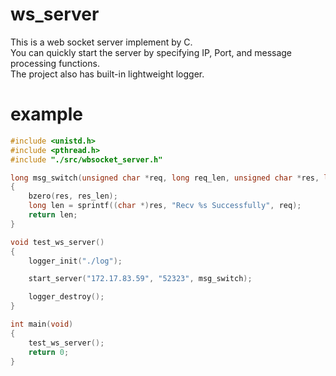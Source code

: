 # ws_server
This is a web socket server implement by C.</br>
You can quickly start the server by specifying IP, Port, and message processing functions.</br>
The project also has built-in lightweight logger.

# example
```c
#include <unistd.h>
#include <pthread.h>
#include "./src/wbsocket_server.h"

long msg_switch(unsigned char *req, long req_len, unsigned char *res, long res_len)
{
	bzero(res, res_len);
	long len = sprintf((char *)res, "Recv %s Successfully", req);
	return len;
}

void test_ws_server()
{
	logger_init("./log");

	start_server("172.17.83.59", "52323", msg_switch);

	logger_destroy();
}

int main(void)
{
	test_ws_server();
	return 0;
}
```

